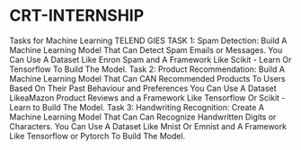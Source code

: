 # CRT-INTERNSHIP
Tasks for Machine Learning TELEND GIES 
TASK 1: 
Spam Detection: Build A Machine Learning Model
That Can Detect Spam Emails or Messages.
You Can Use A Dataset Like Enron Spam and A Framework Like Scikit - Learn Or Tensorflow To Build The Model. 
Task 2:
Product Recommendation: Build A Machine Learning Model 
That Can CAN Recommended Products To Users Based On Their Past Behaviour and Preferences 
You Can Use A Dataset LikeaMazon Product Reviews and a Framework Like Tensorflow Or Scikit - Learn to Build The Model.
Task 3:
Handwriting Recognition: Create A Machine Learning Model That Can Can Recognize Handwritten Digits or Characters.
You Can Use A Dataset Like Mnist Or Emnist and A Framework Like Tensorflow or Pytorch To Build The Model.
